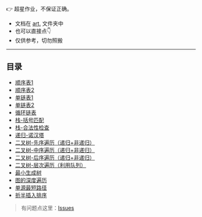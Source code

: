  :point_right: 超星作业，不保证正确。

* 文档在 [art.](https://gitee.com/urleisure/data_-structure_-and_-algorithm-homework/tree/master/art.) 文件夹中
* 也可以直接点👇
* 仅供参考，切勿照搬

---------------------------------------------

## 目录

* [顺序表1](https://gitee.com/urleisure/data_-structure_-and_-algorithm-homework/blob/master/art./%E9%A1%BA%E5%BA%8F%E8%A1%A81.md)
* [顺序表2](https://gitee.com/urleisure/data_-structure_-and_-algorithm-homework/blob/master/art./%E9%A1%BA%E5%BA%8F%E8%A1%A82.md)
* [单链表1](https://gitee.com/urleisure/data_-structure_-and_-algorithm-homework/blob/master/art./%E5%8D%95%E9%93%BE%E8%A1%A81.md)
* [单链表2](https://gitee.com/urleisure/data_-structure_-and_-algorithm-homework/blob/master/art./%E9%93%BE%E8%A1%A81.md)
* [循环链表](https://gitee.com/urleisure/data_-structure_-and_-algorithm-homework/blob/master/art./%E5%BE%AA%E7%8E%AF%E9%93%BE%E8%A1%A8.md)
* [栈-括号匹配](https://gitee.com/urleisure/data_-structure_-and_-algorithm-homework/blob/master/art./%E6%A0%88-%E6%8B%AC%E5%8F%B7%E5%8C%B9%E9%85%8D.md)
* [栈-合法性检查](https://gitee.com/urleisure/data_-structure_-and_-algorithm-homework/blob/master/art./%E6%A0%88-%E5%90%88%E6%B3%95%E6%80%A7%E6%A3%80%E6%9F%A5.md)
* [递归-诺汉塔](https://gitee.com/urleisure/data_-structure_-and_-algorithm-homework/blob/master/art./%E9%80%92%E5%BD%92-%E8%AF%BA%E6%B1%89%E5%A1%94.md)
* [二叉树-先序遍历（递归+非递归）](https://gitee.com/urleisure/data_-structure_-and_-algorithm-homework/blob/master/art./%E4%BA%8C%E5%8F%89%E6%A0%91-%E5%85%88%E5%BA%8F%E9%81%8D%E5%8E%86%EF%BC%88%E9%80%92%E5%BD%92+%E9%9D%9E%E9%80%92%E5%BD%92%EF%BC%89.md)
* [二叉树-中序遍历（递归+非递归）](https://gitee.com/urleisure/data_-structure_-and_-algorithm-homework/blob/master/art./%E4%BA%8C%E5%8F%89%E6%A0%91-%E4%B8%AD%E5%BA%8F%E9%81%8D%E5%8E%86%EF%BC%88%E9%80%92%E5%BD%92+%E9%9D%9E%E9%80%92%E5%BD%92%EF%BC%89.md)
* [二叉树-后序遍历（递归+非递归）](https://gitee.com/urleisure/data_-structure_-and_-algorithm-homework/blob/master/art./%E4%BA%8C%E5%8F%89%E6%A0%91-%E5%90%8E%E5%BA%8F%E9%81%8D%E5%8E%86%EF%BC%88%E9%80%92%E5%BD%92+%E9%9D%9E%E9%80%92%E5%BD%92%EF%BC%89.md)
* [二叉树-层次遍历（利用队列）](https://gitee.com/urleisure/data_-structure_-and_-algorithm-homework/blob/master/art./%E4%BA%8C%E5%8F%89%E6%A0%91-%E5%B1%82%E6%AC%A1%E9%81%8D%E5%8E%86%EF%BC%88%E5%88%A9%E7%94%A8%E9%98%9F%E5%88%97%EF%BC%89.md)
* [最小生成树](https://gitee.com/urleisure/data_-structure_-and_-algorithm-homework/blob/master/art./%E6%9C%80%E5%B0%8F%E7%94%9F%E6%88%90%E6%A0%91.md)
* [图的深度遍历](https://gitee.com/urleisure/data_-structure_-and_-algorithm-homework/blob/master/art./%E5%9B%BE%E7%9A%84%E6%B7%B1%E5%BA%A6%E9%81%8D%E5%8E%86.md)
* [单源最短路径](https://gitee.com/urleisure/data_-structure_-and_-algorithm-homework/blob/master/art./%E5%8D%95%E6%BA%90%E6%9C%80%E7%9F%AD%E8%B7%AF%E5%BE%84.md)
* [折半插入排序](https://gitee.com/urleisure/data_-structure_-and_-algorithm-homework/blob/master/art./%E6%8A%98%E5%8D%8A%E6%8F%92%E5%85%A5%E6%8E%92%E5%BA%8F.md)

>有问题点这里：[Issues](https://gitee.com/urleisure/data_-structure_-and_-algorithm-homework/issues)